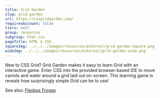 ```yaml
---
title: Grid Garden
slug: grid-garden
url: https://cssgridgarden.com/
requiresAccount: false
tiers: null
group: resources
subgroup: html-css
pageTitle: HTML & CSS
squareImg: ../../../images/resources/external/grid-garden-square.png
wideImg: ../../../images/resources/external/grid-garden-wide.png
---
```


New to CSS Grid?  Grid Garden makes it easy to learn Grid with an interactive game.  Enter CSS into the provided browser-based IDE to move carrots and water around a grid laid out on-screen.  This learning game is reveals how surprisingly simple Grid can be to use!

See also: <a href="#flexbox-froggy">Flexbox Froggy</a>